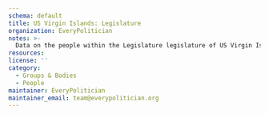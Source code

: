 ```yaml
---
schema: default
title: US Virgin Islands: Legislature
organization: EveryPolitician
notes: >-
  Data on the people within the Legislature legislature of US Virgin Islands.
resources:
license: ''
category:
  - Groups & Bodies
  - People
maintainer: EveryPolitician
maintainer_email: team@everypolitician.org
---
```

